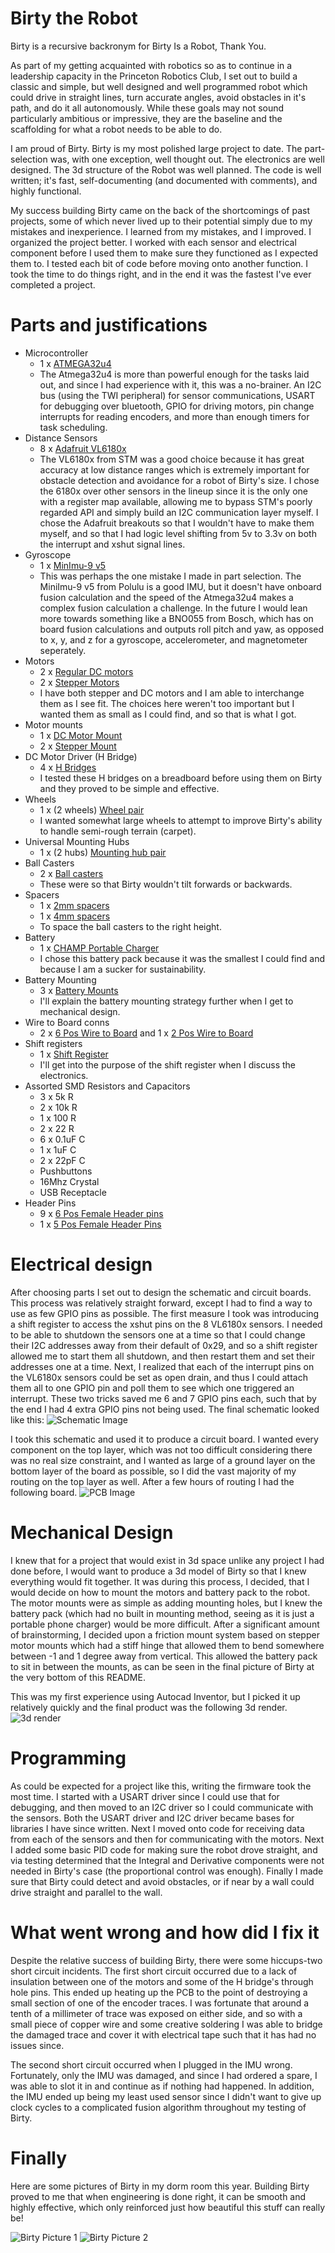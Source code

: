# Birty the Robot

Birty is a recursive backronym for Birty Is a Robot, Thank You.

As part of my getting acquainted with robotics so as to continue in a leadership capacity in the Princeton Robotics Club, I set out to build a classic and simple, but well designed and well programmed robot which could drive in straight lines, turn accurate angles, avoid obstacles in it's path, and do it all autonomously. While these goals may not sound particularly ambitious or impressive, they are the baseline and the scaffolding for what a robot needs to be able to do.

I am proud of Birty. Birty is my most polished large project to date. The part-selection was, with one exception, well thought out. The electronics are well designed. The 3d structure of the Robot was well planned. The code is well written; it's fast, self-documenting (and documented with comments), and highly functional.

My success building Birty came on the back of the shortcomings of past projects, some of which never lived up to their potential simply due to my mistakes and inexperience. I learned from my mistakes, and I improved. I organized the project better. I worked with each sensor and electrical component before I used them to make sure they functioned as I expected them to. I tested each bit of code before moving onto another function. I took the time to do things right, and in the end it was the fastest I've ever completed a project. 

# Parts and justifications

+ Microcontroller
	+ 1 x [ATMEGA32u4](https://www.digikey.com/en/products/detail/microchip-technology/ATMEGA32U4-AUR/2238241)
	+ The Atmega32u4 is more than powerful enough for the tasks laid out, and since I had experience with it, this was a no-brainer. An I2C bus (using the TWI peripheral) for sensor communications, USART for debugging over bluetooth, GPIO for driving motors, pin change interrupts for reading encoders, and more than enough timers for task scheduling.
+ Distance Sensors
	+ 8 x [Adafruit VL6180x](https://www.adafruit.com/product/3316)
	+ The VL6180x from STM was a good choice because it has great accuracy at low distance ranges which is extremely important for obstacle detection and avoidance for a robot of Birty's size. I chose the 6180x over other sensors in the lineup since it is the only one with a register map available, allowing me to bypass STM's poorly regarded API and simply build an I2C communication layer myself. I chose the Adafruit breakouts so that I wouldn't have to make them myself, and so that I had logic level shifting from 5v to 3.3v on both the interrupt and xshut signal lines.
+ Gyroscope
	+ 1 x [MinImu-9 v5](https://www.pololu.com/product/2738)
	+ This was perhaps the one mistake I made in part selection. The MiniImu-9 v5 from Polulu is a good IMU, but it doesn't have onboard fusion calculation and the speed of the Atmega32u4 makes a complex fusion calculation a challenge. In the future I would lean more towards something like a BNO055 from Bosch, which has on board fusion calculations and outputs roll pitch and yaw, as opposed to x, y, and z for a gyroscope, accelerometer, and magnetometer seperately.
+ Motors
	+ 2 x [Regular DC motors](https://www.adafruit.com/product/4639)
	+ 2 x [Stepper Motors](https://www.adafruit.com/product/4411)
	+ I have both stepper and DC motors and I am able to interchange them as I see fit. The choices here weren't too important but I wanted them as small as I could find, and so that is what I got. 
+ Motor mounts
	+ 1 x [DC Motor Mount](https://www.pololu.com/product/989)
	+ 2 x [Stepper Mount](https://www.pololu.com/product/3435)
+ DC Motor Driver (H Bridge)
	+ 4 x [H Bridges](https://www.adafruit.com/product/4489)
	+ I tested these H bridges on a breadboard before using them on Birty and they proved to be simple and effective.
+ Wheels
	+ 1 x (2 wheels) [Wheel pair](https://www.pololu.com/product/1424)
	+ I wanted somewhat large wheels to attempt to improve Birty's ability to handle semi-rough terrain (carpet).
+ Universal Mounting Hubs
	+ 1 x (2 hubs) [Mounting hub pair](https://www.pololu.com/product/1997)
+ Ball Casters
	+ 2 x [Ball casters](https://www.pololu.com/product/955)
	+ These were so that Birty wouldn't tilt forwards or backwards.
+ Spacers
	+ 1 x [2mm spacers](https://www.pololu.com/product/1980)
	+ 1 x [4mm spacers](https://www.pololu.com/product/1981)
	+ To space the ball casters to the right height.
+ Battery
	+ 1 x [CHAMP Portable Charger](https://www.gonimble.com/products/champ-portable-charger)
	+ I chose this battery pack because it was the smallest I could find and because I am a sucker for sustainability.
+ Battery Mounting
	+ 3 x [Battery Mounts](https://www.pololu.com/product/2677)
	+ I'll explain the battery mounting strategy further when I get to mechanical design.
+ Wire to Board conns
	+ 2 x [6 Pos Wire to Board](https://www.digikey.com/en/products/detail/on-shore-technology-inc/OSTVN06A150/1588866) and 1 x [2 Pos Wire to Board](https://www.digikey.com/en/products/detail/on-shore-technology-inc/OSTVN02A150/1588862)
+ Shift registers
	+  1 x [Shift Register](https://www.digikey.com/en/products/detail/texas-instruments/SN74HCS264DR/13562988)
	+ I'll get into the purpose of the shift register when I discuss the electronics.
+ Assorted SMD Resistors and Capacitors
	+ 3 x 5k R
	+ 2 x 10k R
	+ 1 x 100 R
	+ 2 x 22 R
	+ 6 x 0.1uF C
	+ 1 x 1uF C
	+ 2 x 22pF C
	+ Pushbuttons
	+ 16Mhz Crystal
	+ USB Receptacle
+ Header Pins
	+ 9 x [6 Pos Female Header pins](https://www.digikey.com/en/products/detail/sullins-connector-solutions/PPPC061LFBN-RC/810178)
	+ 1 x [5 Pos Female Header Pins](https://www.digikey.com/en/products/detail/sullins-connector-solutions/PPPC051LFBN-RC/810177)

# Electrical design
After choosing parts I set out to design the schematic and circuit boards. This process was relatively straight forward, except I had to find a way to use as few GPIO pins as possible. The first measure I took was introducing a shift register to access the xshut pins on the 8 VL6180x sensors. I needed to be able to shutdown the sensors one at a time so that I could change their I2C addresses away from their default of 0x29, and so a shift register allowed me to start them all shutdown, and then restart them and set their addresses one at a time. Next, I realized that each of the interrupt pins on the VL6180x sensors could be set as open drain, and thus I could attach them all to one GPIO pin and poll them to see which one triggered an interrupt. These two tricks saved me 6 and 7 GPIO pins each, such that by the end I had 4 extra GPIO pins not being used. The final schematic looked like this:
![Schematic Image](Schematic.png)

I took this schematic and used it to produce a circuit board. I wanted every component on the top layer, which was not too difficult considering there was no real size constraint, and I wanted as large of a ground layer on the bottom layer of the board as possible, so I did the vast majority of my routing on the top layer as well. After a few hours of routing I had the following board.
![PCB Image](PCB.png)

# Mechanical Design
I knew that for a project that would exist in 3d space unlike any project I had done before, I would want to produce a 3d model of Birty so that I knew everything would fit together. It was during this process, I decided, that I would decide on how to mount the motors and battery pack to the robot. The motor mounts were as simple as adding mounting holes, but I knew the battery pack (which had no built in mounting method, seeing as it is just a portable phone charger) would be more difficult. After a significant amount of brainstorming, I decided upon a friction mount system based on stepper motor mounts which had a stiff hinge that allowed them to bend somewhere between -1 and 1 degree away from vertical. This allowed the battery pack to sit in between the mounts, as can be seen in the final picture of Birty at the very bottom of this README.

This was my first experience using Autocad Inventor, but I picked it up relatively quickly and the final product was the following 3d render.
![3d render](3dRender.png)

# Programming
As could be expected for a project like this, writing the firmware took the most time. I started with a USART driver since I could use that for debugging, and then moved to an I2C driver so I could communicate with the sensors. Both the USART driver and I2C driver became bases for libraries I have since written. Next I moved onto code for receiving data from each of the sensors and then for communicating with the motors. Next I added some basic PID code for making sure the robot drove straight, and via testing determined that the Integral and Derivative components were not needed in Birty's case (the proportional control was enough). Finally I made sure that Birty could detect and avoid obstacles, or if near by a wall could drive straight and parallel to the wall.

# What went wrong and how did I fix it
Despite the relative success of building Birty, there were some hiccups-two short circuit incidents. The first short circuit occurred due to a lack of insulation between one of the motors and some of the H bridge's through hole pins. This ended up heating up the PCB to the point of destroying a small section of one of the encoder traces. I was fortunate that around a tenth of a millimeter of trace was exposed on either side, and so with a small piece of copper wire and some creative soldering I was able to bridge the damaged trace and cover it with electrical tape such that it has had no issues since. 

The second short circuit occurred when I plugged in the IMU wrong. Fortunately, only the IMU was damaged, and since I had ordered a spare, I was able to slot it in and continue as if nothing had happened. In addition, the IMU ended up being my least used sensor since I didn't want to give up clock cycles to a complicated fusion algorithm throughout my testing of Birty.

# Finally
Here are some pictures of Birty in my dorm room this year. Building Birty proved to me that when engineering is done right, it can be smooth and highly effective, which only reinforced just how beautiful this stuff can really be!

![Birty Picture 1](BirtyPic1.jpeg)
![Birty Picture 2](BirtyPic2.jpeg)
